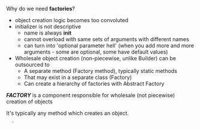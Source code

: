 Why do we need **factories**?
- object creation logic becomes too convoluted
- initializer is not descriptive
    - name is always __init__
    - cannot overload with same sets of arguments with different names
    - can turn into 'optional parameter hell' (when you add more and more arguments - some are optional, some have default values)
- Wholesale object creation (non-piecewise, unlike Builder) can be outsourced to 
    - A separate method (Factory method), typically static methods
    - That may exist in a separate class (Factory)
    - Can create a hierarchy of factories with Abstract Factory
    

_**FACTORY**_ is a component responsible for wholesale (not piecewise) creation of objects


It's typically any method which creates an object.


      `